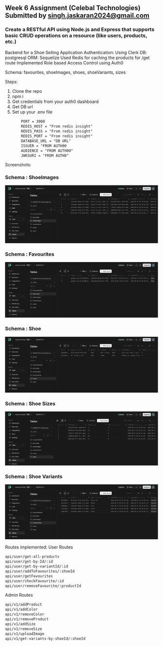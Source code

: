 ## Week 6 Assignment (Celebal Technologies) Submitted by singh.jaskaran2024@gmail.com

### Create a RESTful API using Node.js and Express that supports basic CRUD operations on a resource (like users, products, etc.)

Backend for a Shoe Selling Application
Authentication: Using Clerk
DB: postgresql
ORM: Sequelize
Used Redis for caching the products for /get route
Implemented Role based Access Control using Auth0

Schema: favourites, shoeImages, shoes, shoeVariants, sizes

Steps:

1. Clone the repo
2. npm i
3. Get credentials from your auth0 dashboard
4. Get DB url
5. Set up your .env file
   ```
       PORT = 3000
       REDIS_HOST = "From redis insight"
       REDIS_PASS = "From redis insight"
       REDIS_PORT = "From redis insight"
       DATABASE_URL = "DB URL"
       ISSUER = "FROM AUTH00
       AUDIENCE = "FROM AUTH00"
       JWKSURI = "FROM AUTH0"
   ```

Screenshots:

### Schema : ShoeImages

![Alt Text](./src/assets/images.png)

### Schema : Favourites

![Alt Text](./src/assets/fav.png)

### Schema : Shoe

![Alt Text](./src/assets/shoe.png)

### Schema : Shoe Sizes

![Alt Text](./src/assets/size.png)

### Schema : Shoe Variants

![Alt Text](./src/assets/variants.png)

Routes implemented:
User Routes

```
api/user/get-all-products
api/user/get-by-Id/:id
api/user/get-by-variantId/:id
api/user/addToFavourites/:shoeId
api/user/getFavourites
api/user/checkFavourite/:id
api/user/removeFavourite/:productId
```

Admin Routes

```
api/v1/addProduct
api/v1/addColor
api/v1/removeColor
api/v1/removeProduct
api/v1/addSize
api/v1/removeSize
api/v1/uploadImage
api/v1/get-variants-by-shoeId/:shoeId
```
